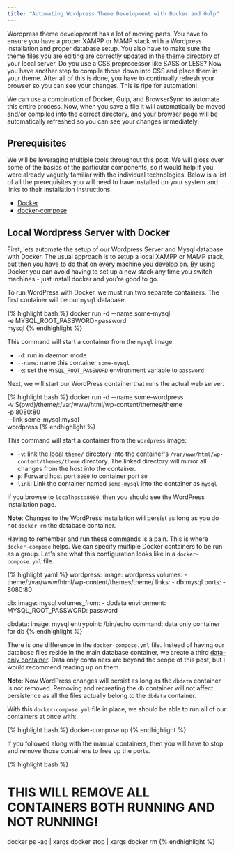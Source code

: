 ```yaml
---
title: "Automating Wordpress Theme Development with Docker and Gulp"
---
```


Wordpress theme development has a lot of moving parts. You have to ensure you have a
proper XAMPP or MAMP stack with a Wordpress installation and proper database setup. You
also have to make sure the theme files you are editing are correctly updated in the
theme directory of your local server. Do you use a CSS preprocessor like SASS or LESS?
Now you have another step to compile those down into CSS and place them in your theme.
After all of this is done, you have to continually refresh your browser so you can see
your changes.
This is ripe for automation!

We can use a combination of Docker, Gulp, and BrowserSync to automate this entire process.
Now, when you save a file it will automatically be moved and/or compiled into the correct
directory, and your browser page will be automatically refreshed so you can see your changes
immediately.

## Prerequisites

We will be leveraging multiple tools throughout this post. We will gloss over some of the
basics of the particular components, so it would help if you were already vaguely familiar
with the individual technologies.
Below is a list of all the prerequisites you will need to have installed on your system and
links to their installation instructions.

* [Docker][docker-install]
* [docker-compose][docker-compose-install]

## Local Wordpress Server with Docker

First, lets automate the setup of our Wordpress Server and Mysql database with Docker.
The usual approach is to setup a local XAMPP or MAMP stack, but then you have to do that
on every machine you develop on. By using Docker you can avoid having to set up a new
stack any time you switch machines - just install docker and you're good to go.

To run WordPress with Docker, we must run two separate containers. The first container will
be our `mysql` database.

{% highlight bash %}
docker run -d --name some-mysql \
           -e MYSQL_ROOT_PASSWORD=password \
           mysql
{% endhighlight %}

This command will start a container from the `mysql` image:

* `-d`: run in daemon mode
* `--name`: name this container `some-mysql`
* `-e`: set the `MYSQL_ROOT_PASSWORD` environment variable to `password`

Next, we will start our WordPress container that runs the actual web server.

{% highlight bash %}
docker run -d --name some-wordpress \
           -v $(pwd)/theme/:/var/www/html/wp-content/themes/theme \
           -p 8080:80 \
           --link some-mysql:mysql \
           wordpress
{% endhighlight %}

This command will start a container from the `wordpress` image:

* `-v`: link the local `theme/` directory into the container's
        `/var/www/html/wp-content/themes/theme` directory.
        The linked directory will mirror all changes from the
        host into the container.
* `p`: Forward host port `8080` to container port `80`
* `link`: Link the container named `some-mysql` into the container as `mysql`

If you browse to `localhost:8080`, then you should see the WordPress installation page.

**Note**: Changes to the WordPress installation will persist as long as you do not `docker rm` the
database container.

Having to remember and run these commands is a pain. This is where `docker-compose` helps. We can
specify multiple Docker containers to be run as a group. Let's see what this configuration looks
like in a `docker-compose.yml` file.

{% highlight yaml %}
wordpress:
  image: wordpress
  volumes:
    - theme/:/var/www/html/wp-content/themes/theme/
  links:
    - db:mysql
  ports:
    - 8080:80

db:
  image: mysql
  volumes_from:
    - dbdata
  environment:
    MYSQL_ROOT_PASSWORD: password

dbdata:
  image: mysql
  entrypoint: /bin/echo
  command: data only container for db
{% endhighlight %}

There is one difference in the `docker-compose.yml` file. Instead of having our database files
reside in the main database container, we create a third [data-only container][data-only-container].
Data only containers are beyond the scope of this post, but I would recommend reading up on them.

**Note**: Now WordPress changes will persist as long as the `dbdata` container is not removed. Removing
and recreating the `db` container will not affect persistence as all the files actually belong to
the `dbdata` container.

With this `docker-compose.yml` file in place, we should be able to run all of our containers
at once with:

{% highlight bash %}
docker-compose up
{% endhighlight %}

If you followed along with the manual containers, then you will have to stop and remove those containers
to free up the ports.

{% highlight bash %}
# THIS WILL REMOVE ALL CONTAINERS BOTH RUNNING AND NOT RUNNING!
docker ps -aq | xargs docker stop | xargs docker rm
{% endhighlight %}


[docker-install]: https://docs.docker.com/installation/
[nodejs-install]: https://nodejs.org/
[docker-compose-install]: https://docs.docker.com/compose/install/
[data-only-container]: https://docs.docker.com/userguide/dockervolumes/
